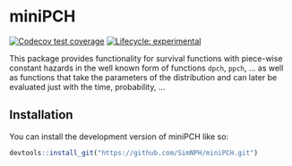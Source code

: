 # miniPCH

<!-- badges: start -->
[![Codecov test coverage](https://codecov.io/gh/SimNPH/miniPCH/branch/main/graph/badge.svg)](https://app.codecov.io/gh/SimNPH/miniPCH?branch=main)
[![Lifecycle: experimental](https://img.shields.io/badge/lifecycle-experimental-orange.svg)](https://lifecycle.r-lib.org/articles/stages.html#experimental)
<!-- badges: end -->

This package provides functionality for survival functions with piece-wise
constant hazards in the well known form of functions `dpch`, `ppch`, ... as well
as functions that take the parameters of the distribution and can later be
evaluated just with the time, probability, ...

## Installation

You can install the development version of miniPCH like so:

``` r
devtools::install_git("https://github.com/SimNPH/miniPCH.git")
```



